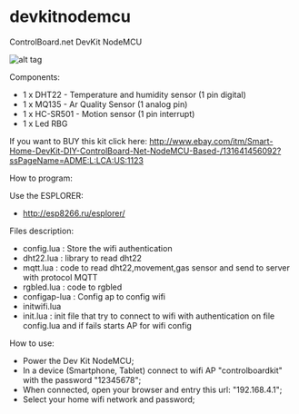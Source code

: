 # devkitnodemcu
ControlBoard.net DevKit NodeMCU

![alt tag](https://github.com/tribaltronik/devkitnodemcu/blob/master/DevkitNodeMCU.jpg)

Components:
* 1 x DHT22 - Temperature and humidity sensor (1 pin digital)
* 1 x MQ135 - Ar Quality Sensor (1 analog pin)
* 1 x HC-SR501 - Motion sensor (1 pin interrupt)
* 1 x Led RBG

If you want to BUY this kit click here:
http://www.ebay.com/itm/Smart-Home-DevKit-DIY-ControlBoard-Net-NodeMCU-Based-/131641456092?ssPageName=ADME:L:LCA:US:1123


How to program:

Use the ESPLORER:
- http://esp8266.ru/esplorer/

Files description:
- config.lua : Store the wifi authentication
-  dht22.lua : library to read dht22
-  mqtt.lua : code to read dht22,movement,gas sensor and send to server with protocol MQTT
-  rgbled.lua : code to rgbled
-  configap-lua : Config ap to config wifi
-  initwifi.lua
-  init.lua : init file that try to connect to wifi with authentication on file config.lua and if fails starts AP for wifi config

How to use:
- Power the Dev Kit NodeMCU;
- In a device (Smartphone, Tablet) connect to wifi AP "controlboardkit" with the password "12345678";
- When connected, open your browser and entry this url: "192.168.4.1";
- Select your home wifi network and password;
